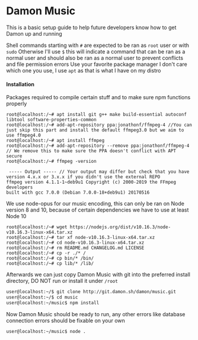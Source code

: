 # Damon Music
This is a basic setup guide to help future developers know how to get Damon up and running

Shell commands starting with `#` are expected to be ran as `root` user or with `sudo`
Otherwise I'll use `$` this will indicate a command that can be ran as a normal user and should also be ran as a normal user to prevent conflicts and file permission errors
Use your favorite package manager I don't care which one you use, I use `apt` as that is what I have on my distro

#### Installation
Packages required to compile certain stuff and to make sure npm functions properly
```
root@localhost:/~# apt install git g++ make build-essential autoconf libtool software-properties-common
root@localhost:/~# add-apt-repository ppa:jonathonf/ffmpeg-4 //You can just skip this part and install the default ffmpeg3.0 but we aim to use ffmpeg4.0
root@localhost:/~# apt install ffmpeg
root@localhost:/~# add-apt-repository --remove ppa:jonathonf/ffmpeg-4 // We remove this to make sure the PPA doesn't conflict with APT secure
root@localhost:/~# ffmpeg -version

 ----- Output ----- // Your output may differ but check that you have version 4.x.x or 3.x.x if you didn't use the external REPO
ffmpeg version 4.1.1-1~deb9u1 Copyright (c) 2000-2019 the FFmpeg developers
built with gcc 7.0.0 (Debian 7.0.0-18+deb9u1) 20170516
```

We use node-opus for our music encoding, this can only be ran on Node version 8 and 10, because of certain dependencies we have to use at least Node 10
```
root@localhost:/~# wget https://nodejs.org/dist/v10.16.3/node-v10.16.3-linux-x64.tar.xz
root@localhost:/~# tar xf node-v10.16.3-linux-x64.tar.xz
root@localhost:/~# cd node-v10.16.3-linux-x64.tar.xz
root@localhost:/~# rm README.md CHANGELOG.md LICENSE
root@localhost:/~# cp -r ./* /
root@localhost:/~# cp bin/* /bin/
root@localhost:/~# cp lib/* /lib/
```

Afterwards we can just copy Damon Music with git into the preferred install directory, DO NOT run or install it under `/root`
```bash
user@localhost:~/$ git clone http://git.damon.sh/damon/music.git
user@localhost:~/$ cd music
user@localhost:~/music$ npm install
```

Now Damon Music should be ready to run, any other errors like database connection errors should be fixable on your own
```bash
user@localhost:~/music$ node .
```
